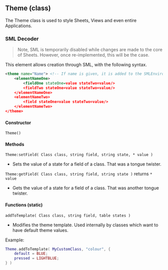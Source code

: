 
## Theme (class)

The Theme class is used to style Sheets, Views and even entire Applications.

### SML Decoder

> Note, SML is temporarily disabled while changes are made to the core of Sheets. However, once re-implemented, this will be the case.

This element allows creation through SML, with the following syntax.

```xml
<theme name="Name"> <!-- If name is given, it is added to the SMLEnvironment of the active application -->
	<elementNameOne>
		<fieldOne stateOne=value stateTwo=value/>
		<fieldTwo stateOne=value stateTwo=value/>
	</elementNameOne>
	<elementNameTwo>
		<field stateOne=value stateTwo=value/>
	</elementNameTwo>
</theme>
```

#### Constructor

`Theme()`

#### Methods

`Theme:setField( Class class, string field, string state, * value )`

- Sets the value of a state for a field of a class. That was a tongue twister.

`Theme:getField( Class class, string field, string state )` returns `* value`

- Gets the value of a state for a field of a class. That was another tongue twister.

#### Functions (static)

`addToTemplate( Class class, string field, table states )`

- Modifies the theme template. Used internally by classes which want to have default theme values.

Example:

```lua
Theme.addToTemplate( MyCustomClass, "colour", {
	default = BLUE;
	pressed = LIGHTBLUE;
} )
```
